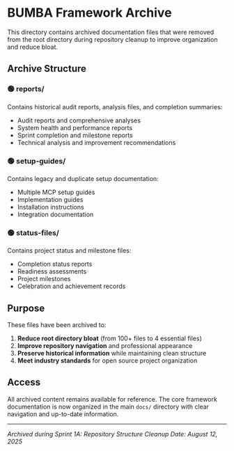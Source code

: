 # BUMBA Framework Archive

This directory contains archived documentation files that were removed from the root directory during repository cleanup to improve organization and reduce bloat.

## Archive Structure

### 🟢 reports/
Contains historical audit reports, analysis files, and completion summaries:
- Audit reports and comprehensive analyses
- System health and performance reports  
- Sprint completion and milestone reports
- Technical analysis and improvement recommendations

### 🟢 setup-guides/
Contains legacy and duplicate setup documentation:
- Multiple MCP setup guides
- Implementation guides
- Installation instructions
- Integration documentation

### 🟢 status-files/
Contains project status and milestone files:
- Completion status reports
- Readiness assessments
- Project milestones
- Celebration and achievement records

## Purpose

These files have been archived to:
1. **Reduce root directory bloat** (from 100+ files to 4 essential files)
2. **Improve repository navigation** and professional appearance
3. **Preserve historical information** while maintaining clean structure
4. **Meet industry standards** for open source project organization

## Access

All archived content remains available for reference. The core framework documentation is now organized in the main `docs/` directory with clear navigation and up-to-date information.

---

*Archived during Sprint 1A: Repository Structure Cleanup*
*Date: August 12, 2025*